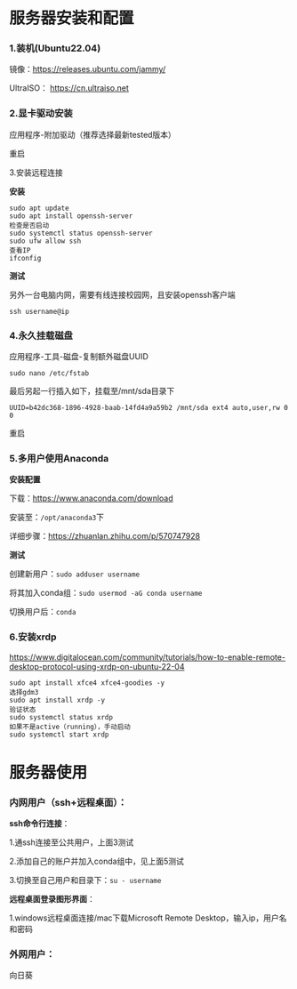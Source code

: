 # 服务器安装和配置

### 1.装机(Ubuntu22.04)

镜像：https://releases.ubuntu.com/jammy/

UltraISO： https://cn.ultraiso.net

### 2.显卡驱动安装

应用程序-附加驱动（推荐选择最新tested版本）

重启

3.安装远程连接

**安装**

~~~shell
sudo apt update
sudo apt install openssh-server
检查是否启动
sudo systemctl status openssh-server
sudo ufw allow ssh
查看IP
ifconfig
~~~

**测试**

另外一台电脑内网，需要有线连接校园网，且安装openssh客户端

~~~shell
ssh username@ip
~~~

### 4.永久挂载磁盘

应用程序-工具-磁盘-复制额外磁盘UUID

~~~shell
sudo nano /etc/fstab
~~~

最后另起一行插入如下，挂载至/mnt/sda目录下

~~~shell
UUID=b42dc368-1896-4928-baab-14fd4a9a59b2 /mnt/sda ext4 auto,user,rw 0 0
~~~

重启

### 5.多用户使用Anaconda

**安装配置**

下载：https://www.anaconda.com/download

安装至：`/opt/anaconda3`下

详细步骤：https://zhuanlan.zhihu.com/p/570747928

**测试**

创建新用户：`sudo adduser username`

将其加入conda组：`sudo usermod -aG conda username`

切换用户后：`conda`

### 6.安装xrdp

https://www.digitalocean.com/community/tutorials/how-to-enable-remote-desktop-protocol-using-xrdp-on-ubuntu-22-04

~~~
sudo apt install xfce4 xfce4-goodies -y
选择gdm3
sudo apt install xrdp -y
验证状态
sudo systemctl status xrdp
如果不是active（running），手动启动
sudo systemctl start xrdp
~~~

# 服务器使用

### 内网用户（ssh+远程桌面）：

**ssh命令行连接**：

1.通ssh连接至公共用户，上面3测试

2.添加自己的账户并加入conda组中，见上面5测试

3.切换至自己用户和目录下：`su - username `

**远程桌面登录图形界面**：

1.windows远程桌面连接/mac下载Microsoft Remote Desktop，输入ip，用户名和密码

### 外网用户：

向日葵